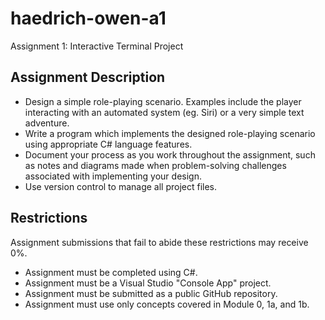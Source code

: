 
# haedrich-owen-a1
Assignment 1: Interactive Terminal Project 

## Assignment Description

- Design a simple role-playing scenario. Examples include the player interacting with an automated system (eg. Siri) or a very simple text adventure.
- Write a program which implements the designed role-playing scenario using appropriate C# language features.
- Document your process as you work throughout the assignment, such as notes and diagrams made when problem-solving challenges associated with implementing your design.
- Use version control to manage all project files.

## Restrictions

Assignment submissions that fail to abide these restrictions may receive 0%.

- Assignment must be completed using C#.
- Assignment must be a Visual Studio "Console App" project.
- Assignment must be submitted as a public GitHub repository.
- Assignment must use only concepts covered in Module 0, 1a, and 1b.
